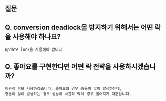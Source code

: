 
## 질문

## Q. conversion deadlock을 방지하기 위해서는 어떤 락을 사용해야 하나요?
```
update lock을 사용해야 합니다.
```

## Q. 좋아요를 구현한다면 어떤 락 전략을 사용하시겠습니까?
```
비관적 락을 사용하겠습니다. 좋아요의 경우 충돌이 많이 발생하는데, 
충돌이 많이 발생하는 경우 성능이 낙관적 락의 경우 떨어지기 때문입니다.
```
